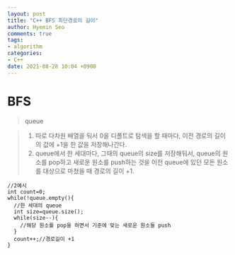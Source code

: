 ```yaml
---
layout: post
title: "C++ BFS 최단경로의 길이"
author: Hyemin Seo
comments: true
tags:
- algorithm
categories:
- C++
date: 2021-08-28 10:04 +0900
---
```


# BFS
> queue   

> 1. 따로 다차원 배열을 둬서 0을 디폴트로 탐색을 할 때마다, 이전 경로의 길이의 값에 +1을 한 값을 저장해나간다. 
> 2. queue에서 한 세대마다, 그때의 queue의 size를 저장해둬서, queue의 원소를 pop하고 새로운 원소를 push하는 것을 이전 queue에 있던 모든 원소를 대상으로 마쳤을 때 경로의 길이 +1.

```
//2예시
int count=0;
while(!queue.empty(){
  //한 세대의 queue
  int size=queue.size();
  while(size--){
    //해당 원소를 pop을 하면서 기준에 맞는 새로운 원소들 push
  }
  count++;//경로길이 +1
}
